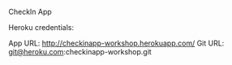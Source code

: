 CheckIn App

Heroku credentials:

App URL:
    http://checkinapp-workshop.herokuapp.com/ 
Git URL:
    git@heroku.com:checkinapp-workshop.git